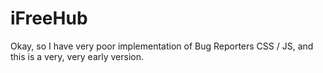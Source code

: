 # iFreeHub
Okay, so I have very poor implementation of Bug Reporters CSS / JS, and this is a very, very early version. 
